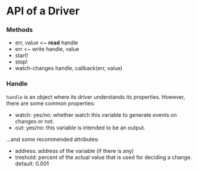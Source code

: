 # API of a Driver

### Methods

* err, value <~ **read** handle
* err <~ write handle, value
* start!
* stop!
* watch-changes handle, callback(err, value)


### Handle

`handle` is an object where its driver understands its properties.
However, there are some common properties:

* watch: yes/no: whether watch this variable to generate events on changes or not.
* out: yes/no: this variable is intended to be an output.

...and some recommended attributes:

* address: address of the variable (if there is any)
* treshold: percent of the actual value that is used for deciding a change. default: 0.001
